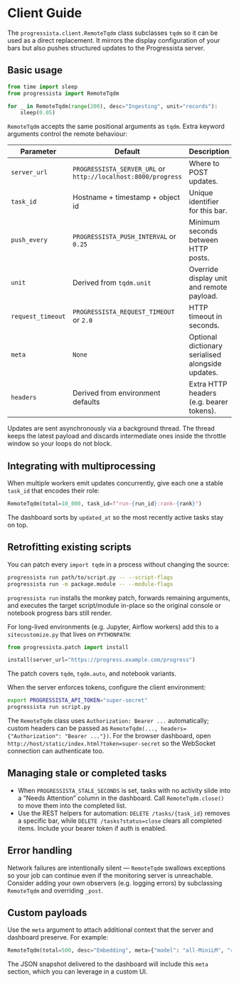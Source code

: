 # Client Guide

The `progressista.client.RemoteTqdm` class subclasses `tqdm` so it can be used as
a direct replacement. It mirrors the display configuration of your bars but also
pushes structured updates to the Progressista server.

## Basic usage

```python
from time import sleep
from progressista import RemoteTqdm

for _ in RemoteTqdm(range(200), desc="Ingesting", unit="records"):
    sleep(0.05)
```

`RemoteTqdm` accepts the same positional arguments as `tqdm`. Extra keyword
arguments control the remote behaviour:

| Parameter | Default | Description |
| --- | --- | --- |
| `server_url` | `PROGRESSISTA_SERVER_URL` or `http://localhost:8000/progress` | Where to POST updates. |
| `task_id` | Hostname + timestamp + object id | Unique identifier for this bar. |
| `push_every` | `PROGRESSISTA_PUSH_INTERVAL` or `0.25` | Minimum seconds between HTTP posts. |
| `unit` | Derived from `tqdm.unit` | Override display unit and remote payload. |
| `request_timeout` | `PROGRESSISTA_REQUEST_TIMEOUT` or `2.0` | HTTP timeout in seconds. |
| `meta` | `None` | Optional dictionary serialised alongside updates. |
| `headers` | Derived from environment defaults | Extra HTTP headers (e.g. bearer tokens). |

Updates are sent asynchronously via a background thread. The thread keeps the
latest payload and discards intermediate ones inside the throttle window so your
loops do not block.

## Integrating with multiprocessing

When multiple workers emit updates concurrently, give each one a stable
`task_id` that encodes their role:

```python
RemoteTqdm(total=10_000, task_id=f"run-{run_id}:rank-{rank}")
```

The dashboard sorts by `updated_at` so the most recently active tasks stay on
top.

## Retrofitting existing scripts

You can patch every `import tqdm` in a process without changing the source:

```bash
progressista run path/to/script.py -- --script-flags
progressista run -m package.module -- --module-flags
```

`progressista run` installs the monkey patch, forwards remaining arguments, and
executes the target script/module in-place so the original console or notebook
progress bars still render.

For long-lived environments (e.g. Jupyter, Airflow workers) add this to a
`sitecustomize.py` that lives on `PYTHONPATH`:

```python
from progressista.patch import install

install(server_url="https://progress.example.com/progress")
```

The patch covers `tqdm`, `tqdm.auto`, and notebook variants.

When the server enforces tokens, configure the client environment:

```bash
export PROGRESSISTA_API_TOKEN="super-secret"
progressista run script.py
```

The `RemoteTqdm` class uses `Authorization: Bearer ...` automatically; custom
headers can be passed as `RemoteTqdm(..., headers={"Authorization": "Bearer ..."})`.
For the browser dashboard, open `http://host/static/index.html?token=super-secret`
so the WebSocket connection can authenticate too.

## Managing stale or completed tasks

- When `PROGRESSISTA_STALE_SECONDS` is set, tasks with no activity slide into a
  “Needs Attention” column in the dashboard. Call `RemoteTqdm.close()` to move
  them into the completed list.
- Use the REST helpers for automation: `DELETE /tasks/{task_id}` removes a
  specific bar, while `DELETE /tasks?status=close` clears all completed items.
  Include your bearer token if auth is enabled.

## Error handling

Network failures are intentionally silent — `RemoteTqdm` swallows exceptions so
your job can continue even if the monitoring server is unreachable. Consider
adding your own observers (e.g. logging errors) by subclassing `RemoteTqdm` and
overriding `_post`.

## Custom payloads

Use the `meta` argument to attach additional context that the server and
dashboard preserve. For example:

```python
RemoteTqdm(total=500, desc="Embedding", meta={"model": "all-MiniLM", "run_id": run_id})
```

The JSON snapshot delivered to the dashboard will include this `meta` section,
which you can leverage in a custom UI.
